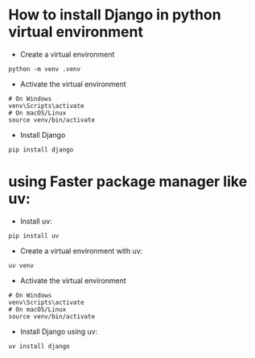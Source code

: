 # How to install Django in python virtual environment
- Create a virtual environment
```bash:
python -m venv .venv
```
- Activate the virtual environment
```bash:
# On Windows
venv\Scripts\activate
# On macOS/Linux
source venv/bin/activate
```
- Install Django
```bash:
pip install django
```
# using Faster package manager like uv:
- Install uv:
```bash:
pip install uv
```
- Create a virtual environment with uv:
```bash:
uv venv
```
- Activate the virtual environment
```bash:
# On Windows
venv\Scripts\activate
# On macOS/Linux
source venv/bin/activate
```
- Install Django using uv:
```bash:
uv install django
```

